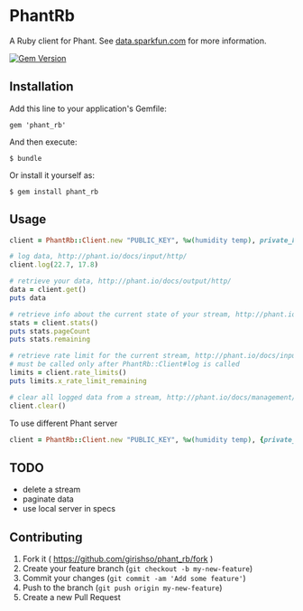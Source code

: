 # PhantRb

A Ruby client for Phant. See [data.sparkfun.com](https://data.sparkfun.com/) for more information.

[![Gem Version](https://badge.fury.io/rb/phant_rb.png)](http://badge.fury.io/rb/phant_rb)

## Installation

Add this line to your application's Gemfile:

    gem 'phant_rb'

And then execute:

    $ bundle

Or install it yourself as:

    $ gem install phant_rb

## Usage

```ruby
client = PhantRb::Client.new "PUBLIC_KEY", %w(humidity temp), private_key: 'PRIVATE_KEY'

# log data, http://phant.io/docs/input/http/
client.log(22.7, 17.8)

# retrieve your data, http://phant.io/docs/output/http/
data = client.get()
puts data

# retrieve info about the current state of your stream, http://phant.io/docs/output/stats/
stats = client.stats()
puts stats.pageCount
puts stats.remaining

# retrieve rate limit for the current stream, http://phant.io/docs/input/limit/
# must be called only after PhantRb::Client#log is called
limits = client.rate_limits()
puts limits.x_rate_limit_remaining

# clear all logged data from a stream, http://phant.io/docs/management/clear/
client.clear()

```

To use different Phant server

```ruby
client = PhantRb::Client.new "PUBLIC_KEY", %w(humidity temp), {private_key: 'PRIVATE_KEY', base_url: 'http://127.0.0.1/'}
```

## TODO
* delete a stream
* paginate data
* use local server in specs

## Contributing

1. Fork it ( https://github.com/girishso/phant_rb/fork )
2. Create your feature branch (`git checkout -b my-new-feature`)
3. Commit your changes (`git commit -am 'Add some feature'`)
4. Push to the branch (`git push origin my-new-feature`)
5. Create a new Pull Request



